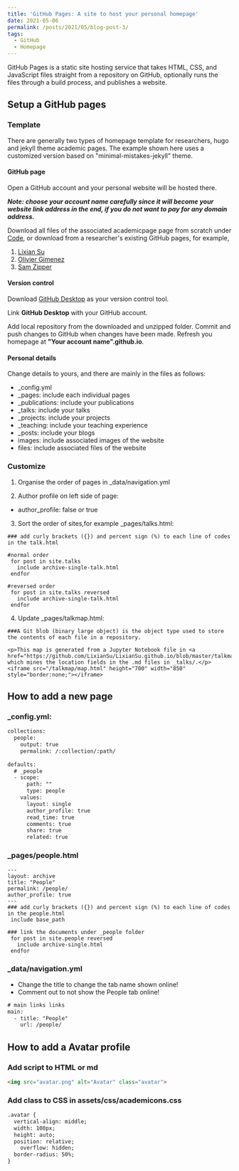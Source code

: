 ```yaml
---
title: 'GitHub Pages: A site to host your personal homepage'
date: 2021-05-06
permalink: /posts/2021/05/blog-post-3/
tags:
  - GitHub
  - Homepage
---
```


GitHub Pages is a static site hosting service that takes HTML, CSS, and JavaScript files straight from a repository on GitHub, optionally runs the files through a build process, and publishes a website. 

## Setup a GitHub pages

### Template 

There are generally two types of homepage template for researchers, hugo and jekyll theme academic pages. The example shown here uses a customized version based on "minimal-mistakes-jekyll" theme. 

#### GitHub page 
Open a GitHub account and your personal website will be hosted there.

***Note: choose your account name carefully since it will become your website link address in the end, if you do not want to pay for any domain address.***

Download all files of the associated academicpage page from scratch under [Code](https://github.com/academicpages/academicpages.github.io), or download from a researcher's existing GitHub pages, for example, 

1. [Lixian Su](https://github.com/LixianSu/LixianSu.github.io)
2. [Olivier Gimenez](https://github.com/oliviergimenez/oliviergimenez.github.io)
3. [Sam Zipper](https://github.com/samzipper/website-HEAL)

#### Version control

Download [GitHub Desktop](https://desktop.github.com/) as your version control tool. 

Link **GitHub Desktop** with your GitHub account. 

Add local repository from the downloaded and unzipped folder. Commit and push changes to GitHub when changes have been made. Refresh you homepage at **"Your account name".github.io**. 

#### Personal details

Change details to yours, and there are mainly in the files as follows:
* _config.yml
* _pages: include each individual pages
* _publications: include your publications
* _talks: include your talks
* _projects: include your projects
* _teaching: include your teaching experience
* _posts: include your blogs
* images: include associated images of the website
* files: include associated files of the website

### Customize

1. Organise the order of pages in _data/navigation.yml

2. Author profile on left side of page: 
  * author_profile: false or true

3. Sort the order of sites,for example _pages/talks.html: 

```text
### add curly brackets ({}) and percent sign (%) to each line of codes in the talk.html

#normal order
 for post in site.talks 
   include archive-single-talk.html 
 endfor 

#reversed order
 for post in site.talks reversed 
   include archive-single-talk.html 
 endfor 
```

4. Update _pages/talkmap.html:

```text
###A Git blob (binary large object) is the object type used to store the contents of each file in a repository. 

<p>This map is generated from a Jupyter Notebook file in <a href="https://github.com/LixianSu/LixianSu.github.io/blob/master/talkmap.ipynb">/_talks/talkmap.ipynb</a>, which mines the location fields in the .md files in _talks/.</p>
<iframe src="/talkmap/map.html" height="700" width="850" style="border:none;"></iframe>
```

## How to add a new page

### _config.yml: 

```html
collections:
  people:
    output: true
    permalink: /:collection/:path/
      
defaults:
  # _people
  - scope:
      path: ""
      type: people
    values:
      layout: single
      author_profile: true
      read_time: true
      comments: true
      share: true
      related: true
```

### _pages/people.html

```text
---
layout: archive
title: "People"
permalink: /people/
author_profile: true
---
### add curly brackets ({}) and percent sign (%) to each line of codes in the people.html
 include base_path 

### link the documents under _people folder
 for post in site.people reversed 
   include archive-single.html 
 endfor 
```

### _data/navigation.yml

* Change the title to change the tab name shown online!
* Comment out to not show the People tab online!

```html
# main links links
main:
  - title: "People"
    url: /people/
```


## How to add a Avatar profile

### Add script to HTML or md

```html
<img src="avatar.png" alt="Avatar" class="avatar">
```

### Add class to CSS in assets/css/academicons.css

```html
.avatar {
  vertical-align: middle;
  width: 100px;
  height: auto;
  position: relative;
	overflow: hidden;
  border-radius: 50%;
}
```


